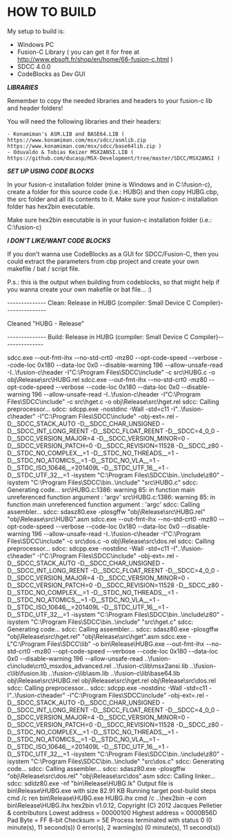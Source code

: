 # HOW TO BUILD

My setup to build is:

- Windows PC
- Fusion-C Library ( you can get it for free at http://www.ebsoft.fr/shop/en/home/66-fusion-c.html )
- SDCC 4.0.0
- CodeBlocks as Dev GUI

***LIBRARIES***

Remember to copy the needed libraries and headers to your fusion-c lib and header folders!

You will need the following libraries and their headers:

	- Konamiman's ASM.LIB and BASE64.LIB ( https://www.konamiman.com/msx/sdcc/asmlib.zip https://www.konamiman.com/msx/sdcc/base64lib.zip )
	- Oduvaldo & Tobias Keizer MSX2ANSI.LIB ( https://github.com/ducasp/MSX-Development/tree/master/SDCC/MSX2ANSI )

***SET UP USING CODE BLOCKS***

In your fusion-c installation folder (mine is Windows and in C:\fusion-c), create a folder for this 
source code (i.e.: HUBG) and then copy HUBG.cbp, the src folder and all its contents to it. Make 
sure your fusion-c installation folder has hex2bin executable. 

Make sure hex2bin executable is in your fusion-c installation folder (i.e.: C:\fusion-c)

***I DON'T LIKE/WANT CODE BLOCKS***

If you don't wanna use CodeBlocks as a GUI for SDCC/Fusion-C, then you could extract the parameters 
from cbp project and create your own makefile / bat / script file.

P.s.: this is the output when building from codeblocks, so that might help if you wanna create your own 
makefile or bat file... :)

-------------- Clean: Release in HUBG (compiler: Small Device C Compiler)---------------

Cleaned "HUBG - Release"

-------------- Build: Release in HUBG (compiler: Small Device C Compiler)---------------

sdcc.exe  --out-fmt-ihx --no-std-crt0 -mz80 --opt-code-speed --verbose --code-loc 0x180 --data-loc 0x0 --disable-warning 196  --allow-unsafe-read    -I..\fusion-c\header -I"C:\Program Files\SDCC\include" -c src\HUBG.c -o obj\Release\src\HUBG.rel
sdcc.exe  --out-fmt-ihx --no-std-crt0 -mz80 --opt-code-speed --verbose --code-loc 0x180 --data-loc 0x0 --disable-warning 196  --allow-unsafe-read    -I..\fusion-c\header -I"C:\Program Files\SDCC\include" -c src\hget.c -o obj\Release\src\hget.rel
sdcc: Calling preprocessor...
sdcc: sdcpp.exe -nostdinc -Wall -std=c11 -I"..\fusion-c\header" -I"C:\Program Files\SDCC\include" -obj-ext=.rel -D__SDCC_STACK_AUTO -D__SDCC_CHAR_UNSIGNED -D__SDCC_INT_LONG_REENT -D__SDCC_FLOAT_REENT -D__SDCC=4_0_0 -D__SDCC_VERSION_MAJOR=4 -D__SDCC_VERSION_MINOR=0 -D__SDCC_VERSION_PATCH=0 -D__SDCC_REVISION=11528 -D__SDCC_z80 -D__STDC_NO_COMPLEX__=1 -D__STDC_NO_THREADS__=1 -D__STDC_NO_ATOMICS__=1 -D__STDC_NO_VLA__=1 -D__STDC_ISO_10646__=201409L -D__STDC_UTF_16__=1 -D__STDC_UTF_32__=1 -isystem "C:\Program Files\SDCC\bin\..\include\z80" -isystem "C:\Program Files\SDCC\bin\..\include"  "src\HUBG.c" 
sdcc: Generating code...
src\HUBG.c:1386: warning 85: in function main unreferenced function argument : 'argv'
src\HUBG.c:1386: warning 85: in function main unreferenced function argument : 'argc'
sdcc: Calling assembler...
sdcc: sdasz80.exe -plosgffw "obj\Release\src\HUBG.rel" "obj\Release\src\HUBG".asm
sdcc.exe  --out-fmt-ihx --no-std-crt0 -mz80 --opt-code-speed --verbose --code-loc 0x180 --data-loc 0x0 --disable-warning 196  --allow-unsafe-read    -I..\fusion-c\header -I"C:\Program Files\SDCC\include" -c src\dos.c -o obj\Release\src\dos.rel
sdcc: Calling preprocessor...
sdcc: sdcpp.exe -nostdinc -Wall -std=c11 -I"..\fusion-c\header" -I"C:\Program Files\SDCC\include" -obj-ext=.rel -D__SDCC_STACK_AUTO -D__SDCC_CHAR_UNSIGNED -D__SDCC_INT_LONG_REENT -D__SDCC_FLOAT_REENT -D__SDCC=4_0_0 -D__SDCC_VERSION_MAJOR=4 -D__SDCC_VERSION_MINOR=0 -D__SDCC_VERSION_PATCH=0 -D__SDCC_REVISION=11528 -D__SDCC_z80 -D__STDC_NO_COMPLEX__=1 -D__STDC_NO_THREADS__=1 -D__STDC_NO_ATOMICS__=1 -D__STDC_NO_VLA__=1 -D__STDC_ISO_10646__=201409L -D__STDC_UTF_16__=1 -D__STDC_UTF_32__=1 -isystem "C:\Program Files\SDCC\bin\..\include\z80" -isystem "C:\Program Files\SDCC\bin\..\include"  "src\hget.c" 
sdcc: Generating code...
sdcc: Calling assembler...
sdcc: sdasz80.exe -plosgffw "obj\Release\src\hget.rel" "obj\Release\src\hget".asm
sdcc.exe -L"C:\Program Files\SDCC\lib" -o bin\Release\HUBG.exe  --out-fmt-ihx --no-std-crt0 -mz80 --opt-code-speed --verbose --code-loc 0x180 --data-loc 0x0 --disable-warning 196  --allow-unsafe-read    ..\fusion-c\include\crt0_msxdos_advanced.rel  ..\fusion-c\lib\msx2ansi.lib ..\fusion-c\lib\fusion.lib ..\fusion-c\lib\asm.lib ..\fusion-c\lib\base64.lib obj\Release\src\HUBG.rel obj\Release\src\hget.rel obj\Release\src\dos.rel
sdcc: Calling preprocessor...
sdcc: sdcpp.exe -nostdinc -Wall -std=c11 -I"..\fusion-c\header" -I"C:\Program Files\SDCC\include" -obj-ext=.rel -D__SDCC_STACK_AUTO -D__SDCC_CHAR_UNSIGNED -D__SDCC_INT_LONG_REENT -D__SDCC_FLOAT_REENT -D__SDCC=4_0_0 -D__SDCC_VERSION_MAJOR=4 -D__SDCC_VERSION_MINOR=0 -D__SDCC_VERSION_PATCH=0 -D__SDCC_REVISION=11528 -D__SDCC_z80 -D__STDC_NO_COMPLEX__=1 -D__STDC_NO_THREADS__=1 -D__STDC_NO_ATOMICS__=1 -D__STDC_NO_VLA__=1 -D__STDC_ISO_10646__=201409L -D__STDC_UTF_16__=1 -D__STDC_UTF_32__=1 -isystem "C:\Program Files\SDCC\bin\..\include\z80" -isystem "C:\Program Files\SDCC\bin\..\include"  "src\dos.c" 
sdcc: Generating code...
sdcc: Calling assembler...
sdcc: sdasz80.exe -plosgffw "obj\Release\src\dos.rel" "obj\Release\src\dos".asm
sdcc: Calling linker...
sdcc: sdldz80.exe -nf "bin\Release\HUBG.lk"
Output file is bin\Release\HUBG.exe with size 82.91 KB
Running target post-build steps
cmd /c ren bin\Release\HUBG.exe HUBG.ihx
cmd /c ..\hex2bin -e com bin\Release\HUBG.ihx
hex2bin v1.0.12, Copyright (C) 2012 Jacques Pelletier & contributors
Lowest address  = 00000100
Highest address = 0000B56D
Pad Byte        = FF
8-bit Checksum = 5E
Process terminated with status 0 (0 minute(s), 11 second(s))
0 error(s), 2 warning(s) (0 minute(s), 11 second(s))